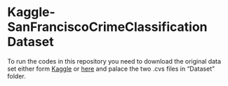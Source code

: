 # Kaggle-SanFranciscoCrimeClassification Dataset

To run the codes in this repository you need to download the original data set either form [Kaggle](https://www.kaggle.com/c/sf-crime) or [here]( https://dl.dropboxusercontent.com/u/5666137/sf/Test%26trainDataSet.zip) and palace the two .cvs files in “Dataset” folder.   
